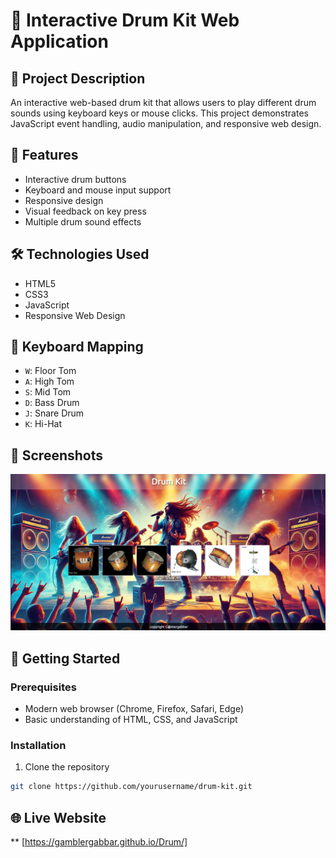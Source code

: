 # 🥁 Interactive Drum Kit Web Application

## 📝 Project Description
An interactive web-based drum kit that allows users to play different drum sounds using keyboard keys or mouse clicks. This project demonstrates JavaScript event handling, audio manipulation, and responsive web design.

## 🌟 Features
- Interactive drum buttons
- Keyboard and mouse input support
- Responsive design
- Visual feedback on key press
- Multiple drum sound effects

## 🛠 Technologies Used
- HTML5
- CSS3
- JavaScript
- Responsive Web Design

## 🎹 Keyboard Mapping
- `W`: Floor Tom
- `A`: High Tom
- `S`: Mid Tom
- `D`: Bass Drum
- `J`: Snare Drum
- `K`: Hi-Hat

## 📸 Screenshots
![Drum Kit Interface](Screenshot.png)

## 🚀 Getting Started

### Prerequisites
- Modern web browser (Chrome, Firefox, Safari, Edge)
- Basic understanding of HTML, CSS, and JavaScript

### Installation
1. Clone the repository
```bash
git clone https://github.com/yourusername/drum-kit.git
```
## 🌐 Live Website
** [https://gamblergabbar.github.io/Drum/]
